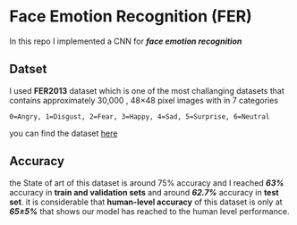# Face Emotion Recognition (FER)

In this repo I implemented a CNN for ***face emotion recognition***

## Datset

I used **FER2013** dataset which is one of the most challanging datasets that contains approximately 30,000 , 48×48 pixel images with in 7 categories

``` 0=Angry, 1=Disgust, 2=Fear, 3=Happy, 4=Sad, 5=Surprise, 6=Neutral ```

you can find the dataset [here](https://www.kaggle.com/datasets/msambare/fer2013)

## Accuracy

the State of art of this dataset is around 75% accuracy and I reached ***63%*** accuracy in **train and validation sets** and  around ***62.7%*** accuracy in **test set**.
it is considerable that **human-level accuracy** of this dataset is only at ***65±5%***
that shows our model has reached to the human level performance.
